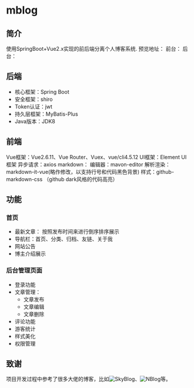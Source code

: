 # mblog
## 简介
使用SpringBoot+Vue2.x实现的前后端分离个人博客系统.
预览地址：
前台：
后台：

## 后端
- 核心框架：Spring Boot
- 安全框架：shiro
- Token认证：jwt
- 持久层框架：MyBatis-Plus
- Java版本：JDK8


## 前端

Vue框架：Vue2.6.11、Vue Router、Vuex、vue/cli4.5.12
UI框架：Element UI框架
异步请求：axios
markdown：
编辑器：mavon-editor
解析渲染：markdown-it-vue(略作修改，以支持行号和代码黑色背景)
样式：github-markdown-css （github dark风格的代码高亮）

## 功能
### 首页
- 最新文章： 按照发布时间来进行倒序排序展示
- 导航栏：首页、分类、归档、友链、关于我
- 网站公告
- 博主介绍展示

### 后台管理页面
- 登录功能
- 文章管理：
    - 文章发布
    - 文章编辑
    - 文章删除
- 评论功能
- 游客统计
- 样式美化
- 权限管理


## 致谢
项目开发过程中参考了很多大佬的博客，比如![SkyBlog](https://github.com/yubifeng/SkyBlog)、![NBlog](https://github.com/Naccl/NBlog)等。


